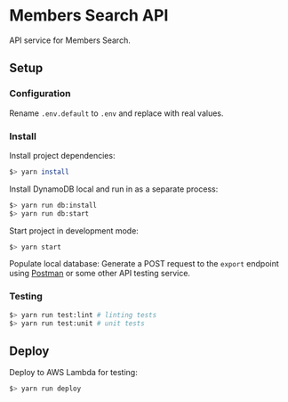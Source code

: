 # Members Search API

API service for Members Search.

## Setup

### Configuration

Rename `.env.default` to `.env` and replace with real values.

### Install

Install project dependencies:
```sh
$> yarn install
```

Install DynamoDB local and run in as a separate process:
```sh
$> yarn run db:install
$> yarn run db:start
```

Start project in development mode:
```sh
$> yarn start
```

Populate local database:
Generate a POST request to the `export` endpoint using [Postman](https://www.getpostman.com/) or some other API testing service.

### Testing
```sh
$> yarn run test:lint # linting tests
$> yarn run test:unit # unit tests
```

## Deploy

Deploy to AWS Lambda for testing:
```sh
$> yarn run deploy
```
